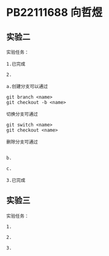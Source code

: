 # PB22111688 向哲煜

## 实验二

    实验任务：

    1.已完成

    2.

    a.创建分支可以通过

```git
git branch <name>
git checkout -b <name> 
```

    切换分支可通过

```git
git switch <name>
git checkout <name>
```

    删除分支可通过

```git

```

    b.

    c.

    3.已完成

## 实验三

    实验任务：

    1.

    2.

    3.
